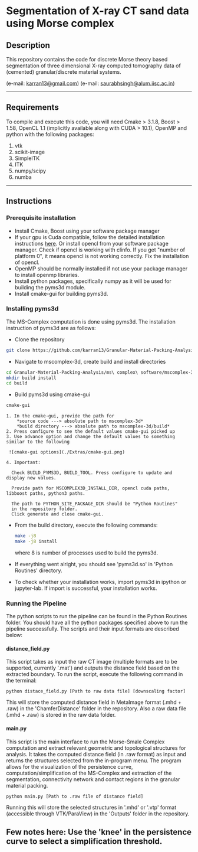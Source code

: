# Segmentation of X-ray CT sand data using Morse complex

## Description

This repository contains the code for discrete Morse theory based segmentation
of three dimensional X-ray computed tomography data of (cemented)
granular/discrete material systems.

(e-mail: karran13@gmail.com)
(e-mail: saurabhsingh@alum.iisc.ac.in)

---
## Requirements

To compile and execute this code, you will need Cmake > 3.1.8, Boost > 1.58,
OpenCL 1.1 (implicitly available along with CUDA > 10.1), OpenMP and python
with the following packages:

1. vtk
2. scikit-image
3. SimpleITK
4. ITK
5. numpy/scipy
6. numba

---

## Instructions

### Prerequisite installation

* Install Cmake, Boost using your software package manager
* If your gpu is Cuda compatible, follow the detailed installation instructions [here](https://docs.nvidia.com/cuda/cuda-installation-guide-linux/index.html). Or install opencl from your software package manager. Check if opencl is working with clinfo. If you get "number of platform 0", it means opencl is not working correctly. Fix the installation of opencl.
* OpenMP should be normally installed if not use your package manager to install openmp libraries.
* Install python packages, specifically numpy as it will be used for building the pyms3d module.
* Install cmake-gui for building pyms3d.

### Installing pyms3d

The MS-Complex computation is done using pyms3d. The installation
instruction of pyms3d are as follows:

* Clone the repository

```sh
git clone https://github.com/karran13/Granular-Material-Packing-Analysis
```

 * Navigate to mscomplex-3d, create build and install directories

 ```sh
 cd Granular-Material-Packing-Analysis/ms\ complex\ software/mscomplex-3d/
 mkdir build install
 cd build
 ```

 * Build pyms3d using cmake-gui

 ```sh
 cmake-gui
 ```

    1. In the cmake-gui, provide the path for
        *source code ---> absolute path to mscomplex-3d*
        *build directory ---> absolute path to mscomplex-3d/build*
    2. Press configure to see the default values cmake-gui picked up
    3. Use advance option and change the default values to something similar to the following

     ![cmake-gui options](./Extras/cmake-gui.png)

    4. Important:

      Check BUILD_PYMS3D, BUILD_TOOL. Press configure to update and display new values.

      Provide path for MSCOMPLEX3D_INSTALL_DIR, opencl cuda paths, libboost paths, python3 paths.

      The path to PYTHON_SITE_PACKAGE_DIR should be "Python Routines"
      in the repository folder.
      Click generate and close cmake-gui.

  * From the build directory, execute the following commands:

    ```sh
    make -j8
    make -j8 install
    ```

    where 8 is number of processes used to build the pyms3d.

  * If everything went alright, you should see 'pyms3d.so' in 'Python Routines' directory.
  * To check whether your installation works, import pyms3d in ipython or jupyter-lab. If import is successful, your installation works.

### Running the Pipeline

The python scripts to run the pipeline can be found in the Python Routines folder. You should have all the python packages specified above to run the pipeline successfully. The scripts and their input formats are described below:

#### distance_field.py

This script takes as input the raw CT image (multiple formats are to be supported, currently '.mat') and outputs the distance field based on the extracted boundary. To run the script, execute the following command in the terminal:

`python distace_field.py [Path to raw data file] [downscaling factor]`

This will store the computed distance field in MetaImage format (.mhd + .raw) in the 'ChamferDistance' folder in the repository. Also a raw data file (.mhd + .raw) is stored in the raw data folder.

#### main.py

This script is the main interface to run the Morse-Smale Complex computation
and extract relevant geometric and topological structures for analysis. It
takes the computed distance field (in .raw format) as input and returns the structures selected from the in-program menu. The program allows for the visualization of the persistence curve, computation/simplification of the MS-Complex and extraction of the segmentation, connectivity network and contact regions in the granular material packing.

`python main.py [Path to .raw file of distance field]`

Running this will store the selected structures in '.mhd' or '.vtp' format (accessible through VTK/ParaView) in the 'Outputs' folder in the repository.

Few notes here: Use the 'knee' in the persistence curve to select a simplification threshold.
---
